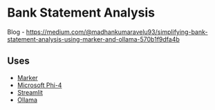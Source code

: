 # Bank Statement Analysis

Blog - https://medium.com/@madhankumaravelu93/simplifying-bank-statement-analysis-using-marker-and-ollama-570b1f9dfa4b

## Uses

- [Marker](https://github.com/VikParuchuri/marker)
- [Microsoft Phi-4](https://techcommunity.microsoft.com/blog/aiplatformblog/introducing-phi-4-microsoft%E2%80%99s-newest-small-language-model-specializing-in-comple/4357090)
- [Streamlit](https://streamlit.io/)
- [Ollama](https://ollama.com/)
